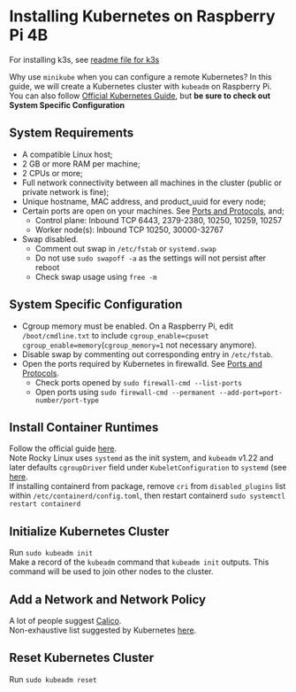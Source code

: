 # Installing Kubernetes on Raspberry Pi 4B

For installing k3s, see [readme file for k3s](README-k3s.md)

Why use `minikube` when you can configure a remote Kubernetes? In this guide, we will create a Kubernetes cluster with `kubeadm` on Raspberry Pi.<br/>
You can also follow [Official Kubernetes Guide](https://kubernetes.io/docs/setup/production-environment/), but **be sure to check out System Specific Configuration**<br/>

## System Requirements
- A compatible Linux host;
- 2 GB or more RAM per machine;
- 2 CPUs or more;
- Full network connectivity between all machines in the cluster (public or private network is fine);
- Unique hostname, MAC address, and product_uuid for every node;
- Certain ports are open on your machines. See [Ports and Protocols](https://kubernetes.io/docs/reference/networking/ports-and-protocols/), and;
	- Control plane: Inbound TCP 6443, 2379-2380, 10250, 10259, 10257
	- Worker node(s): Inbound TCP 10250, 30000-32767
- Swap disabled.
	- Comment out swap in `/etc/fstab` or `systemd.swap`
	- Do not use `sudo swapoff -a` as the settings will not persist after reboot
	- Check swap usage using `free -m`

## System Specific Configuration
- Cgroup memory must be enabled. On a Raspberry Pi, edit `/boot/cmdline.txt` to include `cgroup_enable=cpuset cgroup_enable=memory`(`cgroup_memory=1` not necessary anymore).
- Disable swap by commenting out corresponding entry in `/etc/fstab`.
- Open the ports required by Kubernetes in firewalld. See [Ports and Protocols](https://kubernetes.io/docs/reference/networking/ports-and-protocols/).
	- Check ports opened by `sudo firewall-cmd --list-ports`
	- Open ports using `sudo firewall-cmd --permanent --add-port=port-number/port-type`

## Install Container Runtimes
Follow the official guide [here](https://kubernetes.io/docs/setup/production-environment/container-runtimes/).<br/>
Note Rocky Linux uses `systemd` as the init system, and `kubeadm` v1.22 and later defaults `cgroupDriver` field under `KubeletConfiguration` to `systemd` (see [here](https://kubernetes.io/docs/tasks/administer-cluster/kubeadm/configure-cgroup-driver/#configuring-the-kubelet-cgroup-driver).<br/>
If installing containerd from package, remove `cri` from `disabled_plugins` list within `/etc/containerd/config.toml`, then restart containerd `sudo systemctl restart containerd`

## Initialize Kubernetes Cluster
Run `sudo kubeadm init`<br/>
Make a record of the `kubeadm` command that `kubeadm init` outputs. This command will be used to join other nodes to the cluster.

## Add a Network and Network Policy
A lot of people suggest [Calico](https://www.tigera.io/project-calico/).<br/>
Non-exhaustive list suggested by Kubernetes [here](https://kubernetes.io/docs/concepts/cluster-administration/addons/#networking-and-network-policy).

## Reset Kubernetes Cluster
Run `sudo kubeadm reset`